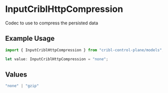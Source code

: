 # InputCriblHttpCompression

Codec to use to compress the persisted data

## Example Usage

```typescript
import { InputCriblHttpCompression } from "cribl-control-plane/models";

let value: InputCriblHttpCompression = "none";
```

## Values

```typescript
"none" | "gzip"
```
